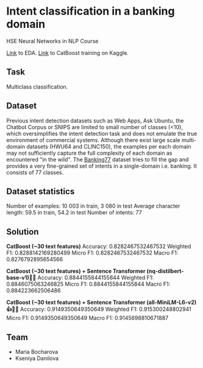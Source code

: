 # Intent classification in a banking domain 
HSE Neural Networks in NLP Course

[Link](https://www.kaggle.com/soimmarylanabanana/nnlp-project-EDA) to EDA.
[Link](https://www.kaggle.com/soimmarylanabanana/nnlp-project-catboost2) to CatBoost training on Kaggle.

## Task
Multiclass classification.

## Dataset
Previous intent detection datasets such as Web Apps, Ask Ubuntu, the Chatbot Corpus or SNIPS are limited to small number of classes (<10), which oversimplifies the intent detection task and does not emulate the true environment of commercial systems. Although there exist large scale multi-domain datasets (HWU64 and CLINC150), the examples per each domain may not sufficiently capture the full complexity of each domain as encountered "in the wild". The [Banking77](https://huggingface.co/datasets/banking77) dataset tries to fill the gap and provides a very fine-grained set of intents in a single-domain i.e. banking. It consists of 77 classes.

## Dataset statistics        

Number of examples: 10 003 in train, 3 080 in test
Average character length: 59.5 in train, 54.2 in test
Number of intents: 77

## Solution
**CatBoost (~30 text features)**
Accuracy: 0.8282467532467532
Weighted F1: 0.8288142169280499
Micro F1: 0.8282467532467532
Macro F1: 0.8276792895654566

**CatBoost (~30 text features) + Sentence Transformer (nq-distilbert-base-v1)👍🏻**
Accuracy: 0.8844155844155844
Weighted F1: 0.8846075063246825
Micro F1: 0.8844155844155844
Macro F1: 0.884223662506486

**CatBoost (~30 text features) + Sentence Transformer (all-MiniLM-L6-v2)👍👍🏻**
Accuracy: 0.9149350649350649
Weighted F1: 0.915300248802941
Micro F1: 0.9149350649350649
Macro F1: 0.9145698810671887

## Team
- Maria Bocharova
- Kseniya Danilova
